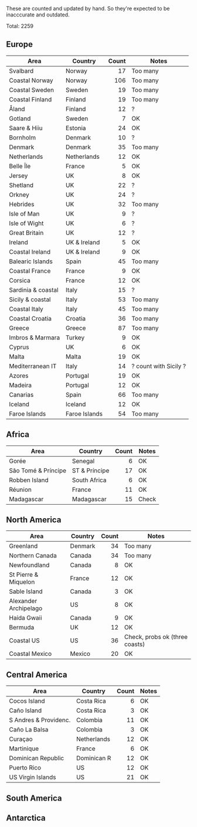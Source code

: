 These are counted and updated by hand. So they're expected to be inacccurate and outdated.

Total: 2259

## Europe

| Area               | Country       | Count | Notes |
|--------------------|---------------|------:|-------|
| Svalbard           | Norway        | 17    | Too many |
| Coastal Norway     | Norway        | 106   | Too many |
| Coastal Sweden     | Sweden        | 19    | Too many |
| Coastal Finland    | Finland       | 19    | Too many |
| Åland              | Finland       | 12    | ? |
| Gotland            | Sweden        | 7     | OK |
| Saare & Hiiu       | Estonia       | 24    | OK |
| Bornholm           | Denmark       | 10    | ? |
| Denmark            | Denmark       | 35    | Too many |
| Netherlands        | Netherlands   | 12    | OK |
| Belle Île          | France        | 5     | OK |
| Jersey             | UK            | 8     | OK |
| Shetland           | UK            | 22    | ? |
| Orkney             | UK            | 24    | ? |
| Hebrides           | UK            | 32    | Too many |
| Isle of Man        | UK            | 9     | ? |
| Isle of Wight      | UK            | 6     | ? |
| Great Britain      | UK            | 12    | ? |
| Ireland            | UK & Ireland  | 5     | OK |
| Coastal Ireland    | UK & Ireland  | 9     | OK |
| Balearic Islands   | Spain         | 45    | Too many |
| Coastal France     | France        | 9     | OK |
| Corsica            | France        | 12    | OK |
| Sardinia & coastal | Italy         | 15    | ? |
| Sicily & coastal   | Italy         | 53    | Too many |
| Coastal Italy      | Italy         | 45    | Too many |
| Coastal Croatia    | Croatia       | 36    | Too many |
| Greece             | Greece        | 87    | Too many |
| Imbros & Marmara   | Turkey        | 9     | OK |
| Cyprus             | UK            | 6     | OK |
| Malta              | Malta         | 19    | OK |
| Mediterranean IT   | Italy         | 14    | ? count with Sicily ? |
| Azores             | Portugal      | 19    | OK |
| Madeira            | Portugal      | 12    | OK |
| Canarias           | Spain         | 66    | Too many |
| Iceland            | Iceland       | 12    | OK |
| Faroe Islands      | Faroe Islands | 54    | Too many |

## Africa

| Area                | Country       | Count | Notes |
|---------------------|---------------|------:|-------|
| Gorée               | Senegal       | 6     | OK |
| São Tomé & Príncipe | ST & Príncipe | 17    | OK |
| Robben Island       | South Africa  | 6     | OK |
| Réunion             | France        | 11    | OK |
| Madagascar          | Madagascar    | 15    | Check |

## North America

| Area                  | Country     | Count | Notes |
|-----------------------|-------------|------:|-------|
| Greenland             | Denmark     | 34    | Too many |
| Northern Canada       | Canada      | 34    | Too many |
| Newfoundland          | Canada      | 8     | OK |
| St Pierre & Miquelon  | France      | 12    | OK |
| Sable Island          | Canada      | 3     | OK |
| Alexander Archipelago | US          | 8     | OK |
| Haida Gwaii           | Canada      | 9     | OK |
| Bermuda               | UK          | 12    | OK |
| Coastal US            | US          | 36    | Check, probs ok (three coasts) |
| Coastal Mexico        | Mexico      | 20    | OK |

## Central America

| Area                  | Country     | Count | Notes |
|-----------------------|-------------|------:|-------|
| Cocos Island          | Costa Rica  | 6     | OK |
| Caño Island           | Costa Rica  | 3     | OK |
| S Andres & Providenc. | Colombia    | 11    | OK |
| Caño La Balsa         | Colombia    | 3     | OK |
| Curaçao               | Netherlands | 12    | OK |
| Martinique            | France      | 6     | OK |
| Dominican Republic    | Dominican R | 12    | OK |
| Puerto Rico           | US          | 12    | OK |
| US Virgin Islands     | US          | 21    | OK |

## South America

## Antarctica
